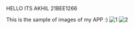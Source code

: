 HELLO ITS AKHIL 21BEE1266



This is the sample of images of my APP :)
![1](https://github.com/PapaBiju/Http_methods/assets/112795188/3822cd6d-2979-4cac-a07f-e040954f6100)
![2](https://github.com/PapaBiju/Http_methods/assets/112795188/e57c9bdc-7adf-413a-aa76-9ff527b05c37)
